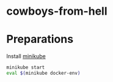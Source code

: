 # cowboys-from-hell

# Preparations

Install [minikube](https://minikube.sigs.k8s.io/docs/start/)


```bash
minikube start
eval $(minikube docker-env)


```